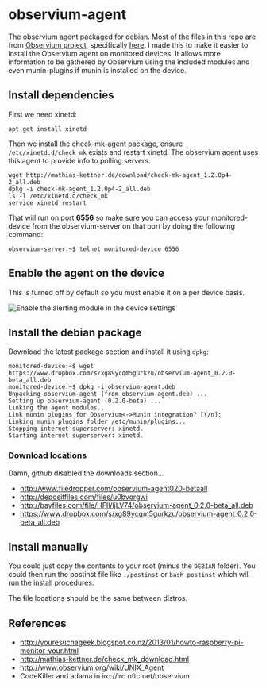 observium-agent
===============

The observium agent packaged for debian.  Most of the files in this repo are from [Observium project](http://www.observium.org/wiki/Main_Page), specifically [here](http://fisheye.observium.org/browse/Observium/scripts).  I made this to make it easier to install the Observium agent on monitored devices.  It allows more information to be gathered by Observium using the included modules and even munin-plugins if munin is installed on the device.

## Install dependencies

First we need xinetd:

```
apt-get install xinetd
```

Then we install the check-mk-agent package, ensure `/etc/xinetd.d/check_mk` exists and restart xinetd. The observium agent uses this agent to provide info to polling servers.

```
wget http://mathias-kettner.de/download/check-mk-agent_1.2.0p4-2_all.deb
dpkg -i check-mk-agent_1.2.0p4-2_all.deb
ls -l /etc/xinetd.d/check_mk
service xinetd restart
```

That will run on port **6556** so make sure you can access your monitored-device from the observium-server on that port by doing the following command:

```
observium-server:~$ telnet monitored-device 6556
```

## Enable the agent on the device

This is turned off by default so you must enable it on a per device basis.

![Enable the alerting module in the device settings](http://i.imgur.com/sIh0OA6.png)

## Install the debian package

Download the latest package section and install it using `dpkg`:

```
monitored-device:~$ wget https://www.dropbox.com/s/xg89ycqm5gurkzu/observium-agent_0.2.0-beta_all.deb
monitored-device:~$ dpkg -i observium-agent.deb
Unpacking observium-agent (from observium-agent.deb) ...
Setting up observium-agent (0.2.0-beta) ...
Linking the agent modules...
Link munin plugins for Observium<->Munin integration? [Y/n]:
Linking munin plugins folder /etc/munin/plugins...
Stopping internet superserver: xinetd.
Starting internet superserver: xinetd.
```

### Download locations

Damn, github disabled the downloads section...

* http://www.filedropper.com/observium-agent020-betaall
* http://depositfiles.com/files/u0bvorgwi
* http://bayfiles.com/file/HFIl/ljLV74/observium-agent_0.2.0-beta_all.deb
* https://www.dropbox.com/s/xg89ycqm5gurkzu/observium-agent_0.2.0-beta_all.deb

## Install manually

You could just copy the contents to your root (minus the `DEBIAN` folder).  You could then run the postinst file like `./postinst` or `bash postinst` which will run the install procedures.

The file locations should be the same between distros.

## References
* http://youresuchageek.blogspot.co.nz/2013/01/howto-raspberry-pi-monitor-your.html
* http://mathias-kettner.de/check_mk_download.html
* http://www.observium.org/wiki/UNIX_Agent
* CodeKiller and adama in irc://irc.oftc.net/observium
